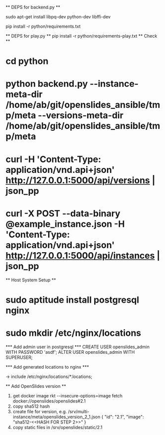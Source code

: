 
** DEPS for backend.py **

sudo apt-get install libpq-dev python-dev libffi-dev

pip install -r python/requirements.txt

** DEPS for play.py **
pip install -r python/requirements-play.txt
** Check **

# cd python
# python backend.py --instance-meta-dir /home/ab/git/openslides_ansible/tmp/meta --versions-meta-dir /home/ab/git/openslides_ansible/tmp/meta
# curl -H 'Content-Type: application/vnd.api+json' http://127.0.0.1:5000/api/versions | json_pp
# curl -X POST --data-binary @example_instance.json -H 'Content-Type: application/vnd.api+json' http://127.0.0.1:5000/api/instances | json_pp


** Host System Setup **

# sudo aptitude install postgresql nginx
# sudo mkdir /etc/nginx/locations

*** Add admin user in postgresql ***
CREATE USER openslides_admin WITH PASSWORD 'asdf';
ALTER USER openslides_admin WITH SUPERUSER;

*** Add generated locations to nginx ***

-> include /etc/nginx/locations/*.locations;


** Add OpenSlides version **

1. get docker image rkt --insecure-options=image fetch docker://openslides/openslides#2.1
2. copy sha512 hash
3. create file for version, e.g. /srv/multi-instance/meta/openslides_version_2_1.json
{
  "id": "2.1",
  "image": "sha512-<<HASH FOR STEP 2>>"
}
4. copy static files in /srv/openslides/static/2.1
